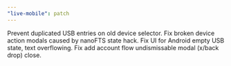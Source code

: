 ```yaml
---
"live-mobile": patch
---
```


Prevent duplicated USB entries on old device selector.
Fix broken device action modals caused by nanoFTS state hack.
Fix UI for Android empty USB state, text overflowing.
Fix add account flow undismissable modal (x/back drop) close.